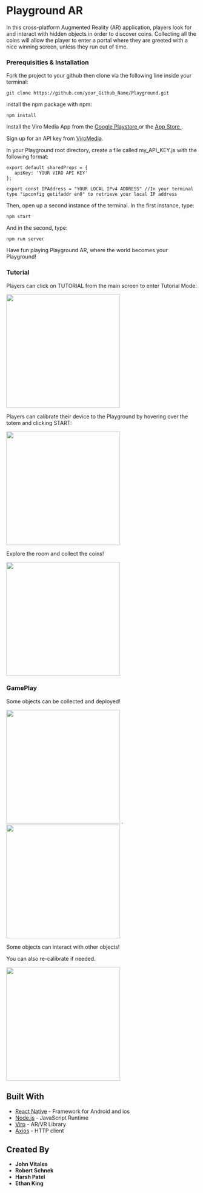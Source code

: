 # Playground AR

In this cross-platform Augmented Reality (AR) application, players look for and interact with hidden objects in order to discover coins. Collecting all the coins will allow the player to enter a portal where they are greeted with a nice winning screen, unless they run out of time. 

### Prerequisities & Installation

Fork the project to your github then clone via the following line inside your terminal:

```
git clone https://github.com/your_Github_Name/Playground.git
```

install the npm package with npm:

```
npm install
```

Install the Viro Media App from the <a href="https://play.google.com/store/apps/details?id=com.viromedia.viromedia&hl=en_US"> Google Playstore </a> or the <a href="https://apps.apple.com/us/app/viro-media/id1163100576">App Store </a>. <br />

Sign up for an API key from <a href="https://viromedia.com/signup">ViroMedia</a>. <br />

In your Playground root directory, create a file called my_API_KEY.js with the following format:

```
export default sharedProps = {
   apiKey: 'YOUR VIRO API KEY'
};

export const IPAddress = "YOUR LOCAL IPv4 ADDRESS" //In your terminal type "ipconfig getifaddr en0" to retrieve your local IP address
```

Then, open up a second instance of the terminal. In the first instance, type:

```
npm start
```

And in the second, type:

```
npm run server
```

Have fun playing Playground AR, where the world becomes your Playground!

### Tutorial
Players can click on TUTORIAL from the main screen to enter Tutorial Mode:

<img src="./assets/calibrate1.gif" height='300'>

Players can calibrate their device to the Playground by hovering over the totem and clicking START:

<img src="./assets/calibrate2.gif" height='300'>

Explore the room and collect the coins!

<img src="./assets/calibrate3.gif" height='300'>

### GamePlay

Some objects can be collected and deployed!

<img src="./assets/inventory_collect.gif" height='300'> . <img src="./assets/inventory_drop.gif" height='300'>

Some objects can interact with other objects!

You can also re-calibrate if needed.

<img src="./assets/recalibrate.gif" height='300'>

## Built With

- [React Native](https://facebook.github.io/react-native/) - Framework for Android and ios
- [Node.js](https://nodejs.org/en/) - JavaScript Runtime
- [Viro](https://viromedia.com/) - AR/VR Library
- [Axios](https://www.npmjs.com/package/axios) - HTTP client

## Created By

- **John Vitales**
- **Robert Schnek**
- **Harsh Patel**
- **Ethan King**

